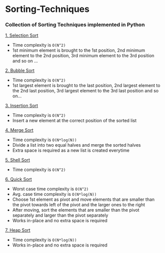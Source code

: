 # Sorting-Techniques
### Collection of Sorting Techniques implemented in Python

[1. Selection Sort](Selection_Sort.py)<br>
- Time complexity is `O(N^2)`
- 1st minimum element is brought to the 1st position, 2nd minimum element to the 2nd position, 3rd minimum element to the 3rd position and so on ...

[2. Bubble Sort](Bubble_Sort.py)<br>
- Time complexity is `O(N^2)`
- 1st largest element is brought to the last position, 2nd largest element to the 2nd last position, 3rd largest element to the 3rd last position and so on...

[3. Insertion Sort](Insertion_Sort.py)<br>
- Time complexity is `O(N^2)`
- Insert a new element at the correct position of the sorted list

[4. Merge Sort](Merge_Sort.py)<br>
- Time complexity is `O(N*log(N))`
- Divide a list into two equal halves and merge the sorted halves
- Extra space is required as a new list is created everytime

[5. Shell Sort](Shell_Sort.py)<br>
- Time complexity is `O(N^2)`

[6. Quick Sort](Quick_Sort.py)<br>
- Worst case time complexity is `O(N^2)`
- Avg. case time complexity is `O(N*log(N))`
- Choose 1st element as pivot and move elements that are smaller than the pivot towards left of the pivot and the larger ones to the right
- After moving, sort the elements that are smaller than the pivot separately and larger than the pivot separately
- Works in-place and no extra space is required

[7. Heap Sort](Heap_Sort.py)<br>
- Time complexity is `O(N*log(N))`
- Works in-place and no extra space is required